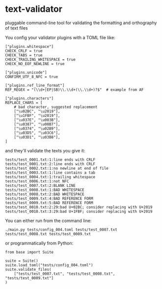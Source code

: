 # text-validator

pluggable command-line tool for validating the formatting and orthography of text files


You config your validator plugins with a TOML file like:

```
["plugins.whitespace"]
CHECK_CRLF = true
CHECK_TABS = true
CHECK_TRAILING_WHITESPACE = true
CHECK_NO_EOF_NEWLINE = true

["plugins.unicode"]
CONFIRM_UTF_8_NFC = true

["plugins.ref_line_format"]
REF_REGEX = "(\\d+|EP|SB)\\.\\d+(\\.\\d+)?$"  # example from AF

["plugins.characters"]
REPLACE_CHARS = [
    # bad character, suggested replacement
    ["\u02BC", "\u2019"],
    ["\u1FBF", "\u2019"],
    ["\u037E", "\u003B"],
    ["\u0387", "\u00B7"],
    ["\u0374", "\u02B9"],
    ["\u03D5", "\u03C6"],
    ["\u03D1", "\u03B8"],
]
```

and they'll validate the texts you give it:

```
tests/test_0001.txt:1:line ends with CRLF
tests/test_0001.txt:2:line ends with CRLF
tests/test_0002.txt:1:no newline at end of file
tests/test_0003.txt:1:line contains a tab
tests/test_0004.txt:1:trailing whitespace
tests/test_0006.txt:1:not NFC
tests/test_0007.txt:2:BLANK LINE
tests/test_0008.txt:1:BAD WHITESPACE
tests/test_0008.txt:2:BAD WHITESPACE
tests/test_0009.txt:4:BAD REFERENCE FORM
tests/test_0009.txt:5:BAD REFERENCE FORM
tests/test_0010.txt:2:29:bad U+02BC; consider replacing with U+2019
tests/test_0010.txt:3:29:bad U+1FBF; consider replacing with U+2019
```

You can either run from the command line:

```
./main.py tests/config_004.toml tests/test_0007.txt tests/test_0008.txt tests/test_0009.txt
```

or programmatically from Python:

```
from base import Suite

suite = Suite()
suite.load_toml("tests/config_004.toml")
suite.validate_files(
    ["tests/test_0007.txt", "tests/test_0008.txt", "tests/test_0009.txt"]
)
```
